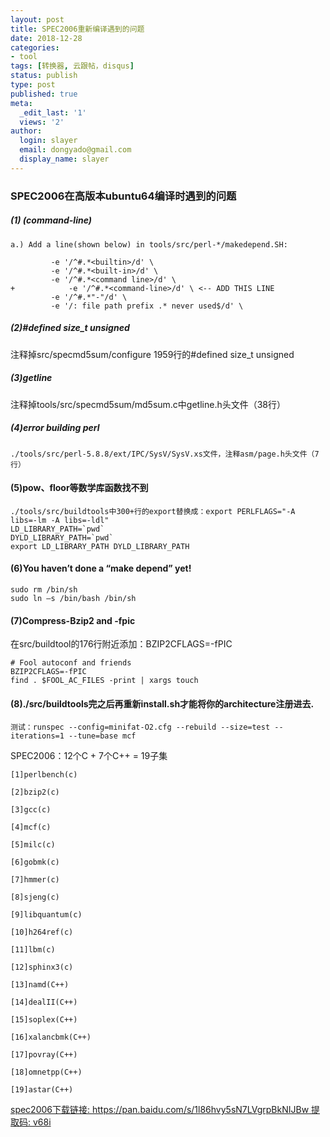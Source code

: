 ```yaml
---
layout: post
title: SPEC2006重新编译遇到的问题
date: 2018-12-28
categories:
- tool
tags: [转换器, 云跟帖，disqus]
status: publish
type: post
published: true
meta:
  _edit_last: '1'
  views: '2'
author:
  login: slayer
  email: dongyado@gmail.com
  display_name: slayer
---
```


### SPEC2006在高版本ubuntu64编译时遇到的问题


##### (1) (command-line)
  

    a.) Add a line(shown below) in tools/src/perl-*/makedepend.SH:

             -e '/^#.*<builtin>/d' \
             -e '/^#.*<built-in>/d' \
             -e '/^#.*<command line>/d' \
    +            -e '/^#.*<command-line>/d' \ <-- ADD THIS LINE
             -e '/^#.*"-"/d' \
             -e '/: file path prefix .* never used$/d' \


##### (2)#defined size_t unsigned

注释掉src/specmd5sum/configure 1959行的#defined size_t unsigned

##### (3)getline

注释掉tools/src/specmd5sum/md5sum.c中getline.h头文件（38行）

##### (4)error building perl

    ./tools/src/perl-5.8.8/ext/IPC/SysV/SysV.xs文件，注释asm/page.h头文件（7行）

#### (5)pow、floor等数学库函数找不到

    ./tools/src/buildtools中300+行的export替换成：export PERLFLAGS="-A libs=-lm -A libs=-ldl"
    LD_LIBRARY_PATH=`pwd`
    DYLD_LIBRARY_PATH=`pwd`
    export LD_LIBRARY_PATH DYLD_LIBRARY_PATH

#### (6)You haven’t done a “make depend” yet!


    sudo rm /bin/sh
    sudo ln –s /bin/bash /bin/sh


#### (7)Compress-Bzip2 and -fpic

在src/buildtool的176行附近添加：BZIP2CFLAGS=-fPIC


    # Fool autoconf and friends
    BZIP2CFLAGS=-fPIC
    find . $FOOL_AC_FILES -print | xargs touch


#### (8)./src/buildtools完之后再重新install.sh才能将你的architecture注册进去.

    测试：runspec --config=minifat-O2.cfg --rebuild --size=test --iterations=1 --tune=base mcf

SPEC2006：12个C + 7个C++ = 19子集

    [1]perlbench(c)   

    [2]bzip2(c)

    [3]gcc(c)

    [4]mcf(c)

    [5]milc(c)

    [6]gobmk(c)

    [7]hmmer(c)

    [8]sjeng(c)

    [9]libquantum(c)

    [10]h264ref(c)

    [11]lbm(c)

    [12]sphinx3(c)

    [13]namd(C++)

    [14]dealII(C++)

    [15]soplex(C++)

    [16]xalancbmk(C++)

    [17]povray(C++)

    [18]omnetpp(C++)

    [19]astar(C++)


[spec2006下载链接: https://pan.baidu.com/s/1l86hvy5sN7LVgrpBkNIJBw 提取码: v68i](https://pan.baidu.com/s/1l86hvy5sN7LVgrpBkNIJBw)

